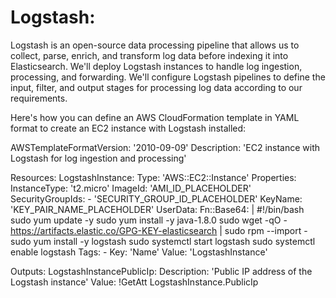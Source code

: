 # Logstash: 
Logstash is an open-source data processing pipeline that allows us to collect, parse, enrich, and transform log data before indexing it into Elasticsearch. We'll deploy Logstash instances to handle log ingestion, processing, and forwarding. We'll configure Logstash pipelines to define the input, filter, and output stages for processing log data according to our requirements.

Here's how you can define an AWS CloudFormation template in YAML format to create an EC2 instance with Logstash installed:

AWSTemplateFormatVersion: '2010-09-09'
Description: 'EC2 instance with Logstash for log ingestion and processing'

Resources:
  LogstashInstance:
    Type: 'AWS::EC2::Instance'
    Properties:
      InstanceType: 't2.micro'
      ImageId: 'AMI_ID_PLACEHOLDER'
      SecurityGroupIds:
        - 'SECURITY_GROUP_ID_PLACEHOLDER'
      KeyName: 'KEY_PAIR_NAME_PLACEHOLDER'
      UserData:
        Fn::Base64: |
          #!/bin/bash
          sudo yum update -y
          sudo yum install -y java-1.8.0
          sudo wget -qO - https://artifacts.elastic.co/GPG-KEY-elasticsearch | sudo rpm --import -
          sudo yum install -y logstash
          sudo systemctl start logstash
          sudo systemctl enable logstash
      Tags:
        - Key: 'Name'
          Value: 'LogstashInstance'

Outputs:
  LogstashInstancePublicIp:
    Description: 'Public IP address of the Logstash instance'
    Value: !GetAtt LogstashInstance.PublicIp

